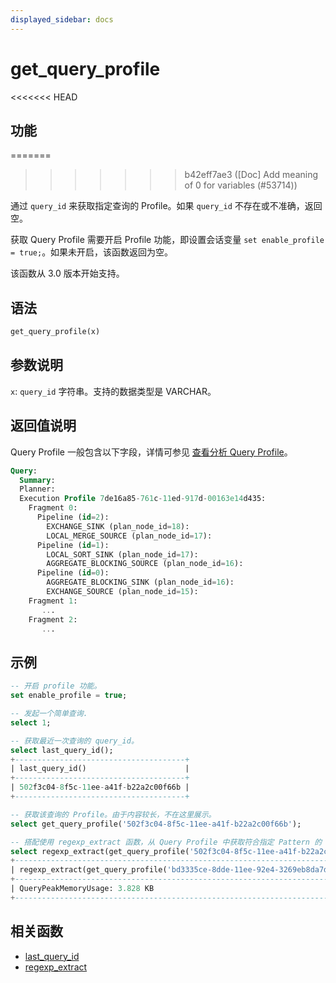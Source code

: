 ```yaml
---
displayed_sidebar: docs
---
```


# get_query_profile

<<<<<<< HEAD
## 功能
=======

>>>>>>> b42eff7ae3 ([Doc] Add meaning of 0 for variables (#53714))

通过 `query_id` 来获取指定查询的 Profile。如果 `query_id` 不存在或不准确，返回空。

获取 Query Profile 需要开启 Profile 功能，即设置会话变量 `set enable_profile = true;`。如果未开启，该函数返回为空。

该函数从 3.0 版本开始支持。

## 语法

```Haskell
get_query_profile(x)
```

## 参数说明

`x`: `query_id` 字符串。支持的数据类型是 VARCHAR。

## 返回值说明

Query Profile 一般包含以下字段，详情可参见 [查看分析 Query Profile](../../../administration/query_profile_overview.md)。

```SQL
Query:
  Summary:
  Planner:
  Execution Profile 7de16a85-761c-11ed-917d-00163e14d435:
    Fragment 0:
      Pipeline (id=2):
        EXCHANGE_SINK (plan_node_id=18):
        LOCAL_MERGE_SOURCE (plan_node_id=17):
      Pipeline (id=1):
        LOCAL_SORT_SINK (plan_node_id=17):
        AGGREGATE_BLOCKING_SOURCE (plan_node_id=16):
      Pipeline (id=0):
        AGGREGATE_BLOCKING_SINK (plan_node_id=16):
        EXCHANGE_SOURCE (plan_node_id=15):
    Fragment 1:
       ...
    Fragment 2:
       ...
```

## 示例

```sql
-- 开启 profile 功能。
set enable_profile = true;

-- 发起一个简单查询.
select 1;

-- 获取最近一次查询的 query_id。
select last_query_id();
+--------------------------------------+
| last_query_id()                      |
+--------------------------------------+
| 502f3c04-8f5c-11ee-a41f-b22a2c00f66b |
+--------------------------------------+

-- 获取该查询的 Profile。由于内容较长，不在这里展示。
select get_query_profile('502f3c04-8f5c-11ee-a41f-b22a2c00f66b');

-- 搭配使用 regexp_extract 函数，从 Query Profile 中获取符合指定 Pattern 的 QueryPeakMemoryUsage。
select regexp_extract(get_query_profile('502f3c04-8f5c-11ee-a41f-b22a2c00f66b'), 'QueryPeakMemoryUsage: [0-9\.]* [KMGB]*', 0);
+-----------------------------------------------------------------------------------------------------------------------+
| regexp_extract(get_query_profile('bd3335ce-8dde-11ee-92e4-3269eb8da7d1'), 'QueryPeakMemoryUsage: [0-9.]* [KMGB]*', 0) |
+-----------------------------------------------------------------------------------------------------------------------+
| QueryPeakMemoryUsage: 3.828 KB                                                                                        |
+-----------------------------------------------------------------------------------------------------------------------+
```

## 相关函数

- [last_query_id](./last_query_id.md)
- [regexp_extract](../like-predicate-functions/regexp_extract.md)
